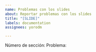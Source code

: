 ```yaml
---
name: Problemas con los slides
about: Reportar problemas con los slides
title: "[SLIDE]"
labels: documentation
assignees: yorodm

---
```


Número de sección:
Problema:
